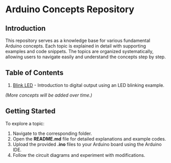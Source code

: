# Arduino Concepts Repository

## Introduction
This repository serves as a knowledge base for various fundamental Arduino concepts. Each topic is explained in detail with supporting examples and code snippets. The topics are organized systematically, allowing users to navigate easily and understand the concepts step by step.

## Table of Contents

1. [Blink LED](./Blink/readme.md) - Introduction to digital output using an LED blinking example.

_(More concepts will be added over time.)_

## Getting Started
To explore a topic:
1. Navigate to the corresponding folder.
2. Open the **README.md** file for detailed explanations and example codes.
3. Upload the provided **.ino** files to your Arduino board using the Arduino IDE.
4. Follow the circuit diagrams and experiment with modifications.

